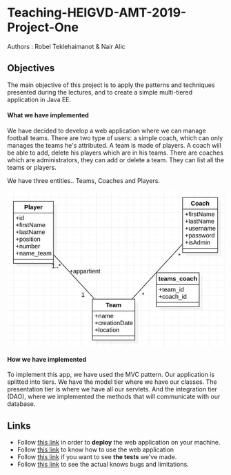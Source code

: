 # Teaching-HEIGVD-AMT-2019-Project-One

Authors : Robel Teklehaimanot & Nair Alic

## Objectives

The main objective of this project is to apply the patterns and techniques presented during the lectures, and to create a simple multi-tiered application in Java EE.

#### What we have implemented 

We have decided to develop a web application where we can manage football teams. There are two type of users: a simple coach, which can only manages the teams he's attributed. A team is made of players. A coach will be able to add, delete his players which are in his teams. There are coaches which are administrators, they can add or delete a team. They can list all the teams or players.

We have three entities.. Teams, Coaches and Players.

![](./doc/img/database.jpg)

#### How we have implemented

To implement this app, we have used the MVC pattern. Our application is splitted into tiers. We have the model tier where we have our classes. The presentation tier is where we have all our servlets. And the integration tier (DAO), where we implemented the methods that will communicate with our database.



## Links

- Follow [this link](./doc/README_deployment.md) in order to **deploy** the web application on your machine.
- Follow [this link](./doc/README_usability.md) to know how to use the web application
- Follow [this link](./doc/README_tests.md) if you want to see **the tests** we've made.
- Follow [this link](./doc/README_bugs_limitations.md) to see the actual knows bugs and limitations.



